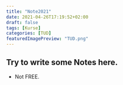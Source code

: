```yaml
---
title: "Note2021"
date: 2021-04-26T17:19:52+02:00
draft: false
tags: [Kurse]
categories: [TUD]
featuredImagePreview: "TUD.png"
---
```


## Try to write some Notes here.

- Not FREE.
